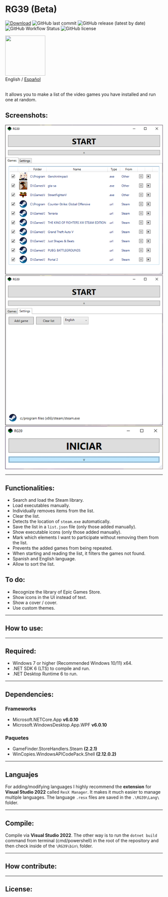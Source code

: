 # RG39 (Beta)
[![Download](https://img.shields.io/static/v1?style=flat-square&logo=windows&label=Download&message=windows-x64&color=3BBF3B&labelColor=24282F)](https://github.com/IgnacioVeiga/RG39/releases/latest/download/RG39.exe)
![GitHub last commit](https://img.shields.io/github/last-commit/IgnacioVeiga/RG39?color=3BBF3B&style=flat-square)
![GitHub release (latest by date)](https://img.shields.io/github/v/release/IgnacioVeiga/RG39?color=3BBF3B&label=Latest%20release&style=flat-square)
![GitHub Workflow Status](https://img.shields.io/github/actions/workflow/status/IgnacioVeiga/RG39/deploy-project.yml?color=3BBF3B&logo=github&style=flat-square)
![GitHub license](https://img.shields.io/github/license/IgnacioVeiga/RG39?style=flat-square)

<img src="/RG39/Assets/Icons/icon.ico" width="128" height="128">
<div>
  <span>English</span> / <a href="README_es.md">Español</a> </a>
</div></br>

It allows you to make a list of the video games you have installed and run one at random.

## Screenshots:
![Screenshot_0000](/RG39/Assets/Images/Screenshot_0000.png "Games")
![Screenshot_0001](/RG39/Assets/Images/Screenshot_0001.png "Settings")
![Screenshot_0002](/RG39/Assets/Images/Screenshot_0002.png "Collapsed")

***

## Functionalities:
- Search and load the Steam library.
- Load executables manually.
- Individually removes items from the list.
- Clear the list.
- Detects the location of `steam.exe` automatically.
- Save the list in a `list.json` file (only those added manually).
- Show executable icons (only those added manually).
- Mark which elements I want to participate without removing them from the list.
- Prevents the added games from being repeated.
- When starting and reading the list, it filters the games not found.
- Spanish and English language.
- Allow to sort the list.

## To do:
- Recognize the library of Epic Games Store.
- Show icons in the UI instead of text.
- Show a cover / cover.
- Use custom themes.

***

## How to use:

***

## Required:
- Windows 7 or higher (Recommended Windows 10/11) x64.
- .NET SDK 6 (LTS) to compile and run.
- .NET Desktop Runtime 6 to run.

***

## Dependencies:
### Frameworks
- Microsoft.NETCore.App **v6.0.10**
- Microsoft.WindowsDesktop.App.WPF **v6.0.10**

### Paquetes
- GameFinder.StoreHandlers.Steam **(2.2.1)**
- WinCopies.WindowsAPICodePack.Shell **(2.12.0.2)**

***

## Languajes
For adding/modifying languages I highly recommend the **extension** for **Visual Studio 2022** called `ResX Manager`. It makes it much easier to manage multiple languages.
The language `.resx` files are saved in the `.\RG39\Lang\` folder.

***

## Compile:
Compile via **Visual Studio 2022**. The other way is to run the `dotnet build` command from terminal (cmd/powershell) in the root of the repository and then check inside of the `\RG39\bin\` folder.

***

## How contribute:

***

## License:

